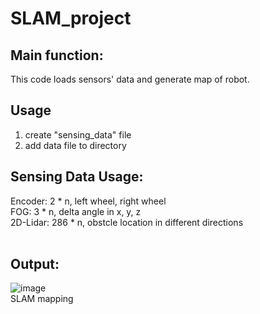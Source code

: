 # SLAM_project
## Main function:
This code loads sensors' data and generate map of robot.
## Usage
1. create "sensing_data" file </br>
2. add data file to directory </br>
## Sensing Data Usage:
Encoder: 2 * n, left wheel, right wheel</br>
FOG: 3 * n, delta angle in x, y, z</br>
2D-Lidar: 286 * n, obstcle location in different directions</br>
</br>
## Output:
![image](https://user-images.githubusercontent.com/42241063/156458967-8ca6c6e6-b230-46c9-a8d1-4074050fef7e.png) </br>
SLAM mapping
